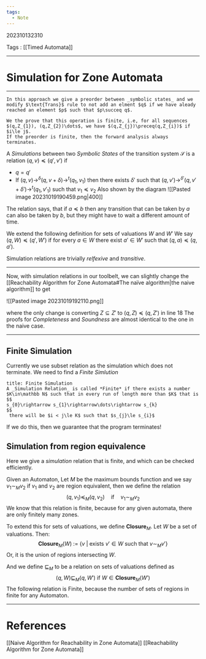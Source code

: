 ```yaml
---
tags:
  - Note
---
```

202310132310

Tags : [[Timed Automata]]

---
# Simulation for Zone Automata
---

```ad-tldr
In this approach we give a preorder between _symbolic states_ and we modify $\text{Trans}$ rule to not add an elment $q$ if we have aleady reached an element $p$ such that $p\succeq q$.

We the prove that this operation is finite, i.e, for all sequences $(q,Z_{1}), (q,Z_{2})\dots$, we have $(q,Z_{j})\preceq(q,Z_{i})$ if $i\le j$.
If the preorder is finite, then the forward analysis always terminates.
```

A *Simulations* between two _Symbolic States_ of the transition system $\mathcal S$ is a relation $(q, v)\preceq(q',v')$ if
- $q=q'$
- If $(q,v)\rightarrow^{\delta}(q,v+\delta)\rightarrow^{t}(q_{1},v_{1})$ then there exists $\delta'$ such that $(q,v')\rightarrow^{\delta'}(q,v'+\delta')\rightarrow^{t}(q_{1},v'_{1})$ such that $v_{1}\preceq v_{2}$
Also shown by the diagram
![[Pasted image 20231019190459.png|400]]

The relation says, that if $a\preceq b$ then any transition that can be taken by $a$ can also be taken by $b$, but they might have to wait a different amount of time.

We extend the following definition for sets of valuations $W$ and $W'$
We say $(q, W)\preceq(q', W')$ if for every $a\in W$ there exist $a'\in W'$ such that $(q, a)\preceq(q, a')$.

Simulation relations are trivially *relfexive* and *transitive*.

---

Now, with simulation relations in our toolbelt, we can slightly change the [[Reachability Algorithm for Zone Automata#The naïve algorithm|the naive algorithm]] to get

![[Pasted image 20231019192110.png]]

where the only change is converting $Z\subseteq Z'$ to $(q, Z)\preceq(q, Z')$ in line 18
The proofs for *Completeness* and *Soundness* are almost identical to the one in the naive case.

---
## Finite Simulation

Currently we use subset relation as the simulation which does not terminate. We need to find a *Finite Simlution*
```ad-note
title: Finite Simulation
A _Simulation Relation_ is called *Finite* if there exists a number $K\in\mathbb N$ such that in every run of length more than $K$ that is 
$$
s_{0}\rightarrow s_{1}\rightarrow\dots\rightarrow s_{k}
$$
 there will be $i < j\le K$ such that $s_{j}\le s_{i}$
```
If we do this, then we guarantee that the program terminates!

## Simulation from region equivalence
Here we give a *simulation* relation that is finite, and which can be checked efficiently.

Given an Automaton, Let $M$ be the maximum bounds function and we say $v_{1}\sim_{M}v_{2}$ if $v_{1}$ and $v_{2}$ are region equivalent, then we define the relation
$$
(q, v_{1}) \preceq_{M} (q, v_{2})\quad\text{if}\quad v_{1}\sim_{M} v_{2}
$$
We know that this relation is finite, because for any given automata, there are only finitely many zones.

To extend this for sets of valuations, we define $\textbf{Closure}_{M}$. Let $W$ be a set of valuations. Then:
$$
\textbf{Closure}_{M}(W)\;:=\;\{v\;|\;\text{exists $v'\in W$ such that } v\sim_{M}v'\}
$$
Or, it is the union of regions intersecting $W$.

And we define $\sqsubseteq_{M}$ to be a relation on sets of valuations defined as 
$$
(q, W)\sqsubseteq_{M}(q, W')\text{ if } W\in\textbf{Closure}_{M}(W')
$$
The following relation is Finite, because the number of sets of regions in finite for any Automaton.

---
# References
[[Naive Algorithm for Reachability in Zone Automata]]
[[Reachability Algorithm for Zone Automata]]